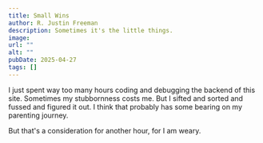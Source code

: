```yaml
---
title: Small Wins
author: R. Justin Freeman
description: Sometimes it's the little things.
image: 
url: ""
alt: ""
pubDate: 2025-04-27
tags: []
---
```


I just spent way too many hours coding and debugging the backend of this site. Sometimes my stubbornness costs me. But I sifted and sorted and fussed and figured it out. I think that probably has some bearing on my parenting journey.

But that's a consideration for another hour, for I am weary.
